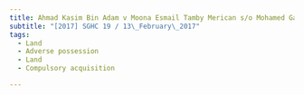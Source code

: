 ```yaml
---
title: Ahmad Kasim Bin Adam v Moona Esmail Tamby Merican s/o Mohamed Ganse and others 
subtitle: "[2017] SGHC 19 / 13\_February\_2017"
tags:
  - Land
  - Adverse possession
  - Land
  - Compulsory acquisition

---
```


